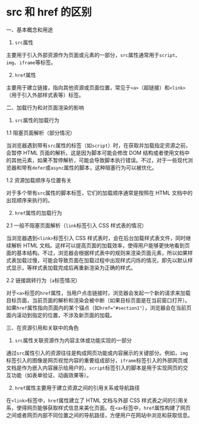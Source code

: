 # src 和 href 的区别

一、基本概念和用途

1. `src`属性

主要用于引入外部资源作为页面或元素的一部分，`src`属性通常用于`script`、`img`、`iframe`等标签。

2. `href`属性

主要用于建立链接，指向其他资源或页面位置，常见于`<a>`（超链接）和`<link>`（用于引入外部样式表等）标签。

二、加载行为和对页面渲染的影响

1. `src`属性的加载行为

1.1 阻塞页面解析（部分情况）

当浏览器遇到带有`src`属性的标签（如`script`）时，在获取并加载指定资源之前，会暂停 HTML 页面的解析。这是因为脚本可能会修改 DOM 结构或者使用文档中的其他元素，如果不暂停解析，可能会导致脚本执行错误。不过，对于一些现代浏览器和带有`defer`或`async`属性的脚本，这种阻塞行为可以被优化。

1.2 资源加载顺序与位置有关

对于多个带有`src`属性的脚本标签，它们的加载顺序通常是按照在 HTML 文档中的出现顺序来执行的。

2. `href`属性的加载行为

2.1 一般不阻塞页面解析（`link`标签引入 CSS 样式表的情况）

当浏览器遇到`<link>`标签引入 CSS 样式表时，会在后台加载样式表文件，同时继续解析 HTML 文档。这样可以提高页面的加载效率，使得用户能够更快地看到页面的基本结构。不过，浏览器会根据样式表中的规则来渲染页面元素，所以如果样式表加载过慢，可能会导致页面在加载过程中出现样式闪烁的情况，即先以默认样式显示，等样式表加载完成后再重新渲染为正确的样式。

2.2 链接跳转行为（`a`标签情况）

对于`<a>`标签的`href`属性，当用户点击链接时，浏览器会发起一个新的请求来加载目标页面，当前页面的解析和渲染会被中断（如果目标页面是在当前窗口打开）。如果`href`属性指向页面内的某个锚点（如`href="#section1"`），浏览器会在当前页面内滚动到指定的位置，不涉及新页面的加载。

三、在资源引用和关联中的角色

1. `src`属性关联资源作为内容主体或功能实现的一部分

通过`src`属性引入的资源往往是构成网页功能或内容展示的关键部分。例如，`img`标签引入的图像是网页视觉内容的重要组成部分，`iframe`标签引入的外部网页或文档是作为嵌入内容展示给用户的，`script`标签引入的脚本是用于实现网页的交互功能（如表单验证、动画效果等）。

2. `href`属性主要用于建立资源之间的引用关系或导航路径

在`<link>`标签中，`href`属性建立了 HTML 文档与外部 CSS 样式表之间的引用关系，使得网页能够获取样式信息来美化页面。在`<a>`标签中，`href`属性构建了网页之间或者网页内部不同位置之间的导航路径，方便用户在网站中浏览和获取信息。
